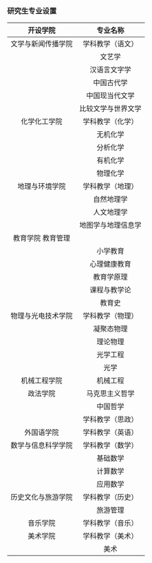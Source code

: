 ### 研究生专业设置
| 开设学院 | 专业名称 |
| :---: | :---: |
| 文学与新闻传播学院 | 学科教学（语文）  |
| | 文艺学 |
| | 汉语言文字学 |
| | 中国古代学|
| | 中国现当代文学|
| | 比较文学与世界文学|
| 化学化工学院 | 学科教学（化学） |
| | 无机化学 |
| | 分析化学 |
| | 有机化学 |
| | 物理化学 |
| 地理与环境学院 | 学科教学（地理） |
| | 自然地理学 |
| | 人文地理学 |
| | 地图学与地理信息学 |
教育学院		教育管理 |
| | 小学教育 |
| | 心理健康教育 |
| | 教育学原理 |
| | 课程与教学论 |
| | 教育史 |
物理与光电技术学院 | 学科教学（物理） |
| | 凝聚态物理 |
| | 理论物理 |
| | 光学工程 |
| | 光学 |
机械工程学院 | 机械工程 |
政法学院 | 马克思主义哲学 |
| | 中国哲学 |
| | 学科教学（思政） |
外国语学院 | 学科教学（英语） |
数学与信息科学学院 | 学科教学（数学） |
| | 基础数学 |
| | 计算数学 |
| | 应用数学 |
历史文化与旅游学院 | 学科教学（历史） |
| | 旅游管理 |
音乐学院 | 学科教学（音乐） |
美术学院 | 学科教学（美术） |
| | 美术 |